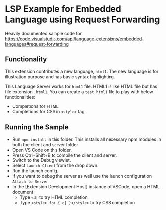 # LSP Example for Embedded Language using Request Forwarding

Heavily documented sample code for
https://code.visualstudio.com/api/language-extensions/embedded-languages#request-forwarding

## Functionality

This extension contributes a new language, `html1`. The new language is for
illustration purpose and has basic syntax highlighting.

This Language Server works for `html1` file. HTML1 is like HTML file but has
file extension `.html1`. You can create a `test.html1` file to play with below
functionalities:

-   Completions for HTML
-   Completions for CSS in `<style>` tag

## Running the Sample

-   Run `npm install` in this folder. This installs all necessary npm modules in
    both the client and server folder
-   Open VS Code on this folder.
-   Press Ctrl+Shift+B to compile the client and server.
-   Switch to the Debug viewlet.
-   Select `Launch Client` from the drop down.
-   Run the launch config.
-   If you want to debug the server as well use the launch configuration
    `Attach to Server`
-   In the [Extension Development Host] instance of VSCode, open a HTML document
    -   Type `<d|` to try HTML completion
    -   Type `<style>.foo { c| }</style>` to try CSS completion
